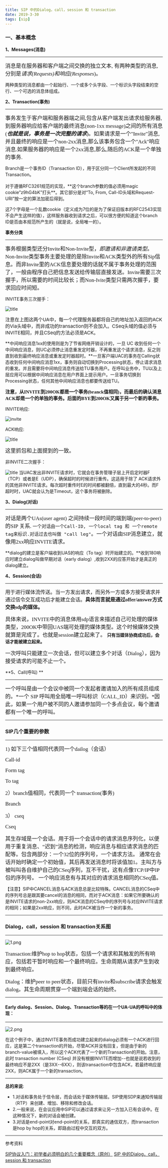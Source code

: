 ```yaml
---
title: SIP 中的Dialog，call，session 和 transaction
date: 2019-3-30
tags: [sip] 
---
```



### 一、基本概念

**1、Messages(消息)**

---

<span style="font-family:'楷体';font-size:17px;">消息是在服务器和客户端之间交换的独立文本, 有两种类型的消息,分别是*请求(Requests)和响应(Responses*)。</span>

<span style="font-size:14px;">两种类型的消息都由一个起始行、一个或多个头字段、一个标识头字段结束的空行、一个可选的消息体组成。</span>

<!--more-->

**2、Transaction(事务)** 

---

<span style="font-family:'楷体';font-size:17px;">事务发生于客户端和服务器端之间,包含从客户端发出请求给服务器,到服务器响应给客户端的最终消息(non-1xx message)之间的所有消息(***也就是说，事务是一次完整的请求***)。如果请求是一个"Invite"消息,并且最终的响应是一个non-2xx消息,那么该事务包含一个"Ack"响应消息.如果服务器的响应是一个2xx消息,那么,随后的ACK是一个单独的事务.</sapn>

<div style="font-size:14px;"> Branch是一个事务ID（Transaction ID），用于区分同一个Client所发起的不同Transaction。</div>
<br>
<span style="font-size:14px;">对于遵循RFC3261规范的实现，**这个branch参数的值必须用magic cookie”z9hG4bK”打头**。其它部分是对“To, From, Call-ID头域和Request-URI”按一定的算法加密后得到。</span>

<span style="font-size:14px">这7个字母是一个乱数cookie（定义成为7位的是为了保证旧版本的RFC2543实现不会产生这样的值），这样服务器收到请求之后，可以很方便的知道这个branch ID是否由本规范所产生的（就是说，全局唯一的）。</span>

**事务分类**

---

<span style="font-family:'楷体';font-size:17px;">事务根据类型还分Invite和Non-Invite型，*即邀请和非邀请类型*。Non-Invite类型事务主要处理的是除Invite和ACK类型外的所有Sip信息。而非Invite里的ACK信息要处理的话就不属于事务处理的范围了，一般由程序自己把信息发送给传输层直接发送。Invite需要三次握手，所以需要的时间比较长；而Non-Ivite类型只需两次握手，要求回应时间短。</span>


INVITE事务三次握手：

![title](/api/file/getImage?fileId=5aed0f3a09eb7d1b300000bd)

<span style="font-size:15px;">注意在上图这两个UA中，每一个代理服务器都将自己的地址加入返回的ACK的Via头域中，而非成功的transaction则不会加入。CSeq头域的值必须与INVITE相同，并且CSeq的方法必须是ACK。

**中间响应消息1xx的使用则是为了节省网络开销设计的，一旦 UC 收到任何一个中间响应消息，则UC必须停止消息重发定时器，不再重发这个请求消息，反之则直到收到最终响应消息或重发定时器超时。**一旦客户端UAC的事务在Calling状态收到任何中间响应消息1xx，事务则自动切换到Processing状态，停止请求消息的重发。并且需要将中间响应消息传送给TU事务用户。在呼叫业务中，TU以及上层应用可以根据中间响应消息在用户界面上提示用户。一旦事务切换到Processing状态，任何其他中间响应消息也都要传送给TU。</span>

<span style="font-family:'楷体';font-size:15px">**注意，从INVITE到200OK都是一个事务(branck值相同)，而最后的确认消息ACK却是一个的单独的事务。后面的BYE到200OK又属于另一个新的事务。**</span>

INVITE响应:

![invite](/api/file/getImage?fileId=5aed121009eb7d1b300000c0)

ACK响应:

![title](/api/file/getImage?fileId=5aed11f909eb7d1b300000bf)

<span style="font-family:'楷体';font-size:17px;">这里抓包和上面提到的一致。</span>


非INVITE二次握手：

![title](/api/file/getImage?fileId=5aed12b509eb7d1b300000c1)
<span style="font-size:14px;">当UAC发出非INVITE请求时，它就会在事务管理子层上开启定时器F（TCP）或者是E（UDP），确保超时的时候进行重传。这适用于除了 ACK请求外的其他非INVITE请求。每次超时重传时E的时间都被翻倍，直到最大的4秒。而F超时时，UAC就会认为是Timeout，这个事务将被删除。</span>


**3、Dialog(对话)**

---

<span style="font-family:'楷体';font-size:17px;">对话是两个UAs(user agent) 之间持续一段时间的端到端(peer-to-peer)的SIP 关系.&nbsp;`一个对话由一个Call-ID, 一个local tag 和 一个remote tag来标识.对话过去也叫做 "call leg"`。一个对话由SIP消息建立，就像用2xx响应INVITE请求。</sapn>


<span style="font-size:14px">**dialog的建立是客户端收到UAS的响应（To tag）时开始建立的。**收到180响应时建立dialog叫做早期对话（early dialog）,收到2XX的应答开始才是真正的dialog建立。</span>

**4、Session(会话)**

---

<span style="font-family:'楷体';font-size:16px;">用于进行媒体流传送。当一方发出请求，而另外一方或多方接受请求并通过信令交互成功后才能建立会话。**具体而言就是通过offer/answer方式交换sdp的媒体。** </span>

<span style="font-family:'楷体';font-size:17px;">具体来说，INVITE中的消息体用sdp语言来描述自己可处理的媒体类型，200OK中带回UAS端可处理的媒体类型。这个时候媒体交换就算是完成了。也就是session建立起来了。 </span>**只有当媒体协商成功后，会话才能被建立起来。**

<span style="font-family:'楷体';font-size:17px;">一次呼叫只能建立一次会话，但可以建立多个对话（Dialog），因为接受请求的可能不止一个。</span>


**5、Call(呼叫) **

---

<span style="font-family:'楷体';font-size:17px;">一个呼叫是由一个会议中被同一个发起者邀请加入的所有成员组成的。*一个 SIP 呼叫用全局唯一呼叫标识（CALL_ID）来识别。*因此，如果一个用户被不同的人邀请参加同一个多点会议，每个邀请都有一个唯一的呼叫。</sapn>

---

### SIP几个重要的参数
---

<span style="font-family:'楷体';font-size:17px;">1) 如下三个值相同代表同一个dailog（会话）</span>

<span style="font-family:'楷体';font-size:17px;">Call-id</span>

<span style="font-family:'楷体';font-size:17px;">Form  tag</span>

<span style="font-family:'楷体';font-size:17px;">To  tag</span>


<span style="font-family:'楷体';font-size:17px;">2）branch值相同，代表同一个 transaction(事务)</span>

<span style="font-family:'楷体';font-size:17px;">Branch</span>


<span style="font-family:'楷体';font-size:17px;">3） cseq</span>

<span style="font-family:'楷体';font-size:17px;">Cseq</span>

<span style="font-family:'楷体';font-size:17px;">其生存域是一个会话。用于将一个会话中的请求消息序列化，以便用于重复消息、“迟到”消息的检测，响应消息与相应请求消息的匹配等。包含两部分：一个32位的序列号，一个请求方法。
通常在会话开始时确定一个初始值，其后再发送消息时将该值加1。主叫方与被叫叫各自维护自己的CSeq序列，互不干扰，这有点像TCP/IP中IP包的序列号。
一个响应消息有与其对应的请求消息相同的CSeq值。</span>


<span style="font-size:14px">【注意】SIP中CANCEL消息与ACK消息总是比较特殊。CANCEL消息的CSeq中的序列号总是跟其要cancel的消息的相同，而对于ACK消息：如果它所要确认的是INVITE请求的non-2xx响应，则ACK消息的CSeq中的序列号与对应INVITE请求的相同；如果是2xx响应，则不同，此时ACK被当作一个新的事务。</sapn>


---

### Dialog，call，session 和 transaction关系图
---


![1.png](https://i.loli.net/2019/03/30/5c9f19baad7bd.png)

<span style="font-family:'楷体';font-size:17px;">Transaction:维护hop to hop状态，包括一个请求和其触发的所有响应，包括若干暂时响应和一个最终响应。生命周期从请求产生到收到最终响应。 </span>

<span style="font-family:'楷体';font-size:17px;">Dialog：维护peer to peer状态，目前只有invite和subscribe请求会触发dialog。其生命周期贯穿一个端到端会话的始终。</span>


---

#### Early dialog、Session、Dialog、Transaction等的在一个UA-UA的呼叫中的体现：

---

![2.png](https://i.loli.net/2019/03/30/5c9f19bb16f4c.png)


<span style="font-size:14px;">在这个例子中，通过INVITE事务而成功建立起来的dialog必须有一个ACK进行回应，这是第二个transaction的开始，尽管ACK并没有回复，但是由于新的 branch-value被填入，所以这个ACK代表了一个新的Transaction的开始。注意，此时 transaction number (CSeq) 并没有根据INVITE而增加--也就是说若收到的最终响应不是2XX（是3XX--6XX），则该transaction中包含ACK，若最终响应是2XX，则ACK属于一个新的transaction。</span>


---

**总的来说**:

- 1.对话和事务处于信令层，而会话处于媒体传输层。SIP使用SDP来通知传输层（RTP）来创建、增加、移除和修改会话。
- 2.一般来说，在会议应用中SIP可以通过请求来让另一方加入已有会话中。在这种情况下，新的对话会被创建。
- 3.对话是end-point对end-point的关系，即真实的通信双方，而transaction 是hop by hop的关系，即路由过程中交互的双方。




---
参考资料

[<span style="font-size:14px;">SIP协议入门：初学者必须明白的几个重要概念（原创）</span>](http://blog.sina.com.cn/s/blog_60e1d7bb0100f6er.html)
[<span style="font-size:14px;">SIP 中的Dialog，call，session 和 transaction</span>](https://www.cnblogs.com/matthew-2013/p/4939723.html)























